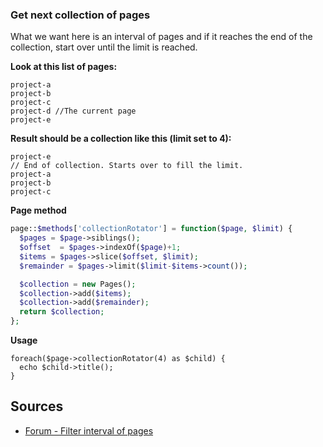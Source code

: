 ### Get next collection of pages

What we want here is an interval of pages and if it reaches the end of the collection, start over until the limit is reached.

**Look at this list of pages:**

```text
project-a
project-b
project-c
project-d //The current page
project-e
```

**Result should be a collection like this (limit set to 4):**

```text
project-e
// End of collection. Starts over to fill the limit.
project-a
project-b
project-c
```

**Page method**

```php
page::$methods['collectionRotator'] = function($page, $limit) {
  $pages = $page->siblings();
  $offset  = $pages->indexOf($page)+1;
  $items = $pages->slice($offset, $limit);
  $remainder = $pages->limit($limit-$items->count());

  $collection = new Pages();
  $collection->add($items);
  $collection->add($remainder);
  return $collection;
};
```

**Usage**

```
foreach($page->collectionRotator(4) as $child) {
  echo $child->title();
}
```

## Sources

- [Forum - Filter interval of pages](https://forum.getkirby.com/t/filter-interval-of-pages/5893)